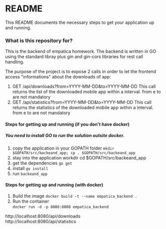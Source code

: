# README #
This README documents the necessary steps to get your application up and running.  

### What is this repository for? ###
This is the backend of empatica homework. 
The backend is written in GO using the standard libray plus gin and gin-cors libraries for rest call handling. 

The purpose of the project is to expose 2 calls in order to let the frontend access "informations" about the downloads of app: 
1. GET /api/downloads?from=YYYY-MM-DD&to=YYYY-MM-DD
This call returns the list of the downloaded mobile app within a interval. from e to are not mandatory 
2. GET /api/statistics?from=YYYY-MM-DD&to=YYYY-MM-DD
This call returns the statistics of the downloaded mobile app within a interval. from e to are not mandatory

#### Steps for getting up and running (if you don't have docker)

##### You need to install GO to run the solution outsite docker.   

1. copy the application in your GOPATH folder
`mkdir $GOPATH/src/backeand_app;
cp . $GOPATH/src/backeand_app`
2. stay into the application workdir
cd $GOPATH/src/backeand_app
3. get the dependencies
`go get`
4. install
`go install`
5. run
`backeand_app`

#### Steps for getting up and running (with docker)
1. Build the image
`docker build -t --name empatica_backend .`
2. Run the container   
`docker run -d -p 8080:8080 empatica_backend`

http://localhost:8080/api/downloads   
http://localhost:8080/api/statistics